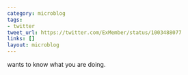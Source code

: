 ```yaml
---
category: microblog
tags:
- twitter
tweet_url: https://twitter.com/ExMember/status/1003488077
links: []
layout: microblog
---
```

wants to know what you are doing.
